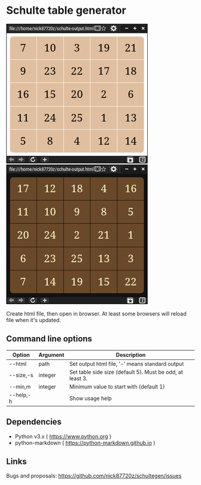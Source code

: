 # Schulte table generator

![Light Screenshot](screenshot-light.png)![Dark Screenshot](screenshot-dark.png)

Create html file, then open in browser. At least some browsers will reload file when it's updated.

## Command line options

|Option|Argument|Description|
|---|---|---|
|--html |path |Set output html file, '-' means standard output|
|--size,-s|integer |Set table side size (default 5). Must be odd, at least 3.|
|--min,m |integer |Minimum value to start with (default 1)
|--help,-h||        Show usage help|

## Dependencies

- Python v3.x ( https://www.python.org )
- python-markdown ( https://python-markdown.github.io )

## Links

Bugs and proposals: https://github.com/nick87720z/schultegen/issues

